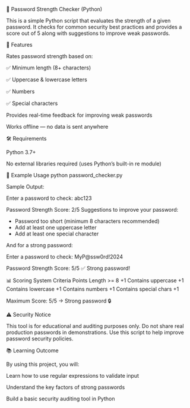 🔐 Password Strength Checker (Python)

This is a simple Python script that evaluates the strength of a given password.
It checks for common security best practices and provides a score out of 5 along with suggestions to improve weak passwords.

🚀 Features

Rates password strength based on:

✅ Minimum length (8+ characters)

✅ Uppercase & lowercase letters

✅ Numbers

✅ Special characters

Provides real-time feedback for improving weak passwords

Works offline — no data is sent anywhere


🛠 Requirements

Python 3.7+

No external libraries required (uses Python’s built-in re module)


🧾 Example Usage
python password_checker.py


Sample Output:

Enter a password to check: abc123

Password Strength Score: 2/5
Suggestions to improve your password:
- Password too short (minimum 8 characters recommended)
- Add at least one uppercase letter
- Add at least one special character


And for a strong password:

Enter a password to check: MyP@ssw0rd!2024

Password Strength Score: 5/5
✅ Strong password!


📊 Scoring System
Criteria	Points
Length >= 8	+1
Contains uppercase	+1
Contains lowercase	+1
Contains numbers	+1
Contains special chars	+1

Maximum Score: 5/5 → Strong password 🔒


⚠️ Security Notice

This tool is for educational and auditing purposes only.
Do not share real production passwords in demonstrations.
Use this script to help improve password security policies.


📚 Learning Outcome

By using this project, you will:

Learn how to use regular expressions to validate input

Understand the key factors of strong passwords

Build a basic security auditing tool in Python
